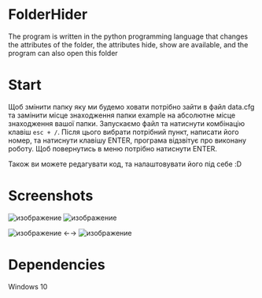 # FolderHider
The program is written in the python programming language that changes the attributes of the folder, the attributes hide, show are available, and the program can also open this folder

# Start
Щоб змінити папку яку ми будемо ховати потрібно зайти в файл data.cfg та замінити місце знаходження папки example на абсолютне місце знаходження вашої папки.
Запускаємо файл та натиснути комбінацію клавіш `esc + /`.
Після цього вибрати потрібний пункт, написати його номер, та натиснути клавішу ENTER, програма відзвітує про виконану роботу.
Щоб повернутись в меню потрібно натиснути ENTER.


Також ви можете редагувати код, та налаштовувати його під себе :D

# Screenshots
![изображение](https://user-images.githubusercontent.com/71918286/211155492-8ac40102-4327-4ada-97cd-a6266db9cd0d.png)
![изображение](https://user-images.githubusercontent.com/71918286/211155727-2a2db6b9-5d47-4c72-9222-5da6a46bfe5d.png)


![изображение](https://user-images.githubusercontent.com/71918286/211155749-b11f05f7-d89e-4b86-be26-f6052b40e1fb.png)
←→
![изображение](https://user-images.githubusercontent.com/71918286/211155756-df278c17-c635-4534-99a7-fb97d5705f6b.png)


# Dependencies 
Windows 10
